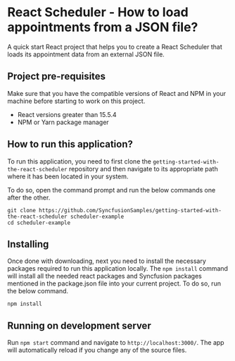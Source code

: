 # React Scheduler - How to load appointments from a JSON file?
A quick start React project that helps you to create a React Scheduler that loads its appointment data from an external JSON file.

## Project pre-requisites
Make sure that you have the compatible versions of React and NPM in your machine before starting to work on this project.
* React versions greater than 15.5.4
* NPM or Yarn package manager

## How to run this application?
To run this application, you need to first clone the `getting-started-with-the-react-scheduler` repository and then navigate to its appropriate path where it has been located in your system.

To do so, open the command prompt and run the below commands one after the other.

```
git clone https://github.com/SyncfusionSamples/getting-started-with-the-react-scheduler scheduler-example
cd scheduler-example
```

## Installing
Once done with downloading, next you need to install the necessary packages required to run this application locally. The `npm install` command will install all the needed react packages and Syncfusion packages mentioned in the package.json file into your current project. To do so, run the below command.

```
npm install
```

## Running on development server
Run `npm start` command and navigate to `http://localhost:3000/`. The app will automatically reload if you change any of the source files.

